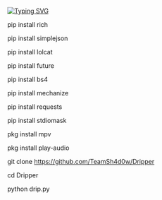 
[![Typing SVG](https://readme-typing-svg.demolab.com?font=Hack&pause=1000&color=259F497E&multiline=true&width=435&lines=We+are+shadow%2C+Together+we+learn+%2C;shadow+all+noobs+together%2C;There+is+no+pro%2C+all+are+noob+%2C;So+stop+the+mouth+making+you+motherfucker)](https://git.io/typing-svg)


pip install rich 

pip install simplejson 

pip install lolcat 

pip install future 

pip install bs4 

pip install mechanize  


pip install requests  

pip install stdiomask  

pkg install mpv 

pkg install play-audio 

git clone https://github.com/TeamSh4d0w/Dripper 

cd Dripper 

python drip.py
